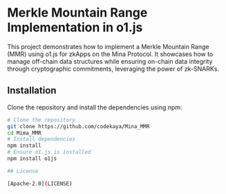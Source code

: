 # Merkle Mountain Range Implementation in o1.js
This project demonstrates how to implement a Merkle Mountain Range (MMR) using o1.js for zkApps on the Mina Protocol. It showcases how to manage off-chain data structures while ensuring on-chain data integrity through cryptographic commitments, leveraging the power of zk-SNARKs.
## Installation
Clone the repository and install the dependencies using npm:
```bash
# Clone the repository
git clone https://github.com/codekaya/Mina_MMR
cd Mima_MMR
# Install dependencies
npm install
# Ensure o1.js is installed
npm install o1js

## License

[Apache-2.0](LICENSE)
